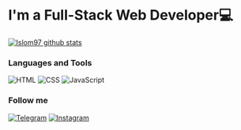 # I'm a Full-Stack Web Developer💻
[![Islom97 github stats ](https://github-readme-stats.vercel.app/api?username=Islom97&show_icons=true&theme=github_dark&text_color=7DB9B8&border_color=5E88D0)](https://github.com/Islom97)


### Languages and Tools

![HTML](https://img.shields.io/badge/HTML-090909?style=for-the-badge&logo=HTML5&logoColor=E34F26) ![CSS](https://img.shields.io/badge/CSS-090909?style=for-the-badge&logo=CSS3&logoColor=1572B6) ![JavaScript](https://img.shields.io/badge/JavaScript-090909?style=for-the-badge&logo=JavaScript&logoColor=F7DF1E)
### Follow me
  [![Telegram](https://img.shields.io/badge/Telegram-2CA5E0?style=for-the-badge&logo=telegram&logoColor=white)](https://t.me/islom_abduvoxidov) [![Instagram](https://img.shields.io/badge/Instagram-E4405F?style=for-the-badge&logo=instagram&logoColor=white)](https://instagram.com/islom.abduvoxidov?utm_medium=copy_link)